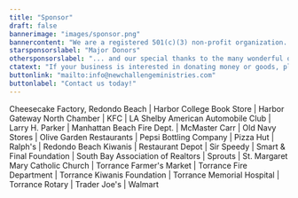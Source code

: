```yaml
---
title: "Sponsor"
draft: false
bannerimage: "images/sponsor.png"
bannercontent: "We are a registered 501(c)(3) non-profit organization. Donations from businesses small and large help us serve our community!"
starsponsorslabel: "Major Donors"
othersponsorslabel: "... and our special thanks to the many wonderful organizations that keep up running"
ctatext: "If your business is interested in donating money or goods, please reach out to us."
buttonlink: "mailto:info@newchallengeministries.com"
buttonlabel: "Contact us today!"
---
```

Cheesecake Factory, Redondo Beach |
Harbor College Book Store |
Harbor Gateway North Chamber |
KFC |
LA Shelby American Automobile Club |
Larry H. Parker |
Manhattan Beach Fire Dept. |
McMaster Carr |
Old Navy Stores |
Olive Garden Restaurants |
Pepsi Bottling Company |
Pizza Hut |
Ralph's |
Redondo Beach Kiwanis |
Restaurant Depot |
Sir Speedy |
Smart & Final Foundation |
South Bay Association of Realtors |
Sprouts |
St. Margaret Mary Catholic Church |
Torrance Farmer's Market |
Torrance Fire Department |
Torrance Kiwanis Foundation |
Torrance Memorial Hospital |
Torrance Rotary |
Trader Joe's |
Walmart
